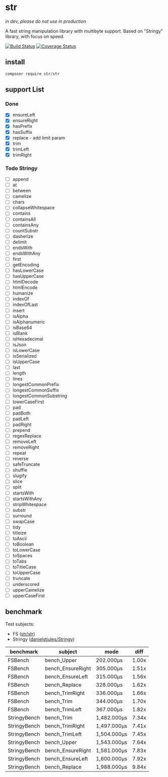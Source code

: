 # str

_in dev, please do not use in production_

A fast string manipulation library with multibyte support. 
Based on "Stringy" library, with focus on speed.

[![Build Status](https://travis-ci.org/fe3dback/str.svg?branch=master)](https://travis-ci.org/fe3dback/str) [![Coverage Status](https://coveralls.io/repos/github/fe3dback/str/badge.svg?branch=master)](https://coveralls.io/github/fe3dback/str?branch=master)

## install

```bash
composer require str/str
```

## support List

### Done
- [x] ensureLeft
- [x] ensureRight
- [x] hasPrefix
- [x] hasSuffix
- [x] replace - add limit param
- [x] trim
- [x] trimLeft
- [x] trimRight

### Todo Stringy
- [ ] append
- [ ] at
- [ ] between
- [ ] camelize
- [ ] chars
- [ ] collapseWhitespace
- [ ] contains
- [ ] containsAll
- [ ] containsAny
- [ ] countSubstr
- [ ] dasherize
- [ ] delimit
- [ ] endsWith
- [ ] endsWithAny
- [ ] first
- [ ] getEncoding
- [ ] hasLowerCase
- [ ] hasUpperCase
- [ ] htmlDecode
- [ ] htmlEncode
- [ ] humanize
- [ ] indexOf
- [ ] indexOfLast
- [ ] insert
- [ ] isAlpha
- [ ] isAlphanumeric
- [ ] isBase64
- [ ] isBlank
- [ ] isHexadecimal
- [ ] isJson
- [ ] isLowerCase
- [ ] isSerialized
- [ ] isUpperCase
- [ ] last
- [ ] length
- [ ] lines
- [ ] longestCommonPrefix
- [ ] longestCommonSuffix
- [ ] longestCommonSubstring
- [ ] lowerCaseFirst
- [ ] pad
- [ ] padBoth
- [ ] padLeft
- [ ] padRight
- [ ] prepend
- [ ] regexReplace
- [ ] removeLeft
- [ ] removeRight
- [ ] repeat
- [ ] reverse
- [ ] safeTruncate
- [ ] shuffle
- [ ] slugify
- [ ] slice
- [ ] split
- [ ] startsWith
- [ ] startsWithAny
- [ ] stripWhitespace
- [ ] substr
- [ ] surround
- [ ] swapCase
- [ ] tidy
- [ ] titleize
- [ ] toAscii
- [ ] toBoolean
- [ ] toLowerCase
- [ ] toSpaces
- [ ] toTabs
- [ ] toTitleCase
- [ ] toUpperCase
- [ ] truncate
- [ ] underscored
- [ ] upperCamelize
- [ ] upperCaseFirst

## benchmark

Test subjects:
- FS ([str/str](https://github.com/fe3dback/str))
- Stringy ([danielstjules/Stringy](https://github.com/danielstjules/Stringy))

|  benchmark   |      subject      |    mode     | diff  |
|--------------|-------------------|-------------|-------|
| FSBench      | bench_Upper       | 202.000μs   | 1.00x |
| FSBench      | bench_EnsureRight | 305.000μs   | 1.51x |
| FSBench      | bench_EnsureLeft  | 315.000μs   | 1.56x |
| FSBench      | bench_Replace     | 328.000μs   | 1.62x |
| FSBench      | bench_TrimRight   | 336.000μs   | 1.66x |
| FSBench      | bench_Trim        | 344.000μs   | 1.70x |
| FSBench      | bench_TrimLeft    | 367.000μs   | 1.82x |
| StringyBench | bench_Trim        | 1,482.000μs | 7.34x |
| StringyBench | bench_TrimRight   | 1,497.000μs | 7.41x |
| StringyBench | bench_TrimLeft    | 1,504.000μs | 7.45x |
| StringyBench | bench_Upper       | 1,543.000μs | 7.64x |
| StringyBench | bench_EnsureRight | 1,581.000μs | 7.83x |
| StringyBench | bench_EnsureLeft  | 1,600.000μs | 7.92x |
| StringyBench | bench_Replace     | 1,988.000μs | 9.84x |
